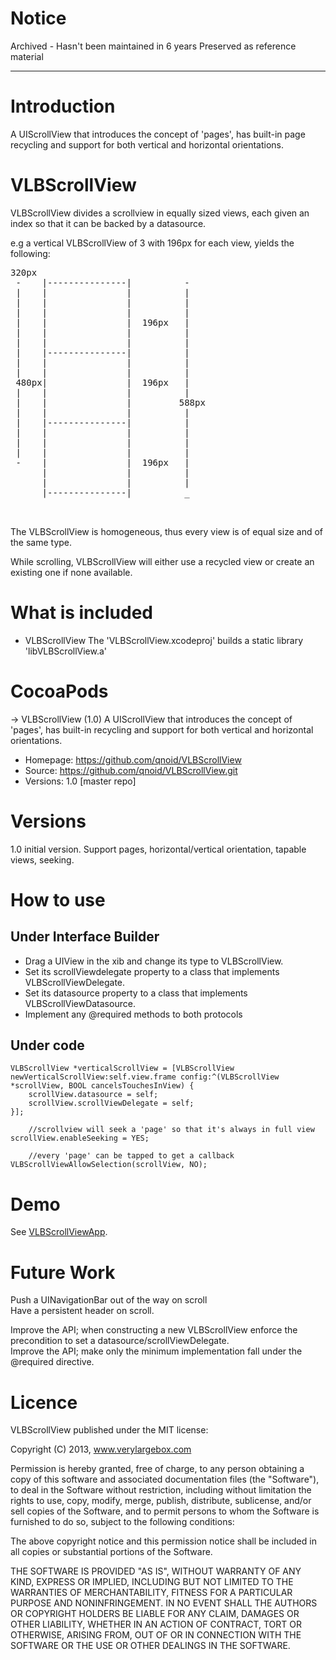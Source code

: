 # Notice

Archived - Hasn't been maintained in 6 years
Preserved as reference material

* * * 

# Introduction
A UIScrollView that introduces the concept of 'pages', has built-in page recycling and support for both vertical and horizontal orientations.

# VLBScrollView
VLBScrollView divides a scrollview in equally sized views, each given an index so that it can be backed by a datasource.

e.g a vertical VLBScrollView of 3 with 196px for each view, yields the following:

<pre>
320px
 -    |---------------|          -
 |    |               |          |
 |    |               |          |
 |    |               |          |
 |    |               |  196px   |
 |    |               |          |
 |    |               |          |
 |    |---------------|          |
 |    |               |          |
 |    |               |          |
 480px|               |  196px   |
 |    |               |          |
 |    |               |         588px
 |    |               |          |
 |    |---------------|          |
 |    |               |          |
 |    |               |          |
 |    |               |          |
 -    |               |  196px   |
      |               |          |
      |               |          |
      |---------------|          _
 

</pre>

The VLBScrollView is homogeneous, thus every view is of equal size and of the same type.

While scrolling, VLBScrollView will either use a recycled view or create an existing one if none available.
 
# What is included

* VLBScrollView
The 'VLBScrollView.xcodeproj' builds a static library 'libVLBScrollView.a'

# CocoaPods

-> VLBScrollView (1.0)
   A UIScrollView that introduces the concept of 'pages', has built-in recycling and support for both vertical and horizontal orientations.
   - Homepage: https://github.com/qnoid/VLBScrollView
   - Source:   https://github.com/qnoid/VLBScrollView.git
   - Versions: 1.0 [master repo]

# Versions
1.0 initial version. Support pages, horizontal/vertical orientation, tapable views, seeking.

# How to use

## Under Interface Builder
* Drag a UIView in the xib and change its type to VLBScrollView.
* Set its scrollViewdelegate property to a class that implements VLBScrollViewDelegate.
* Set its datasource property to a class that implements VLBScrollViewDatasource.
* Implement any @required methods to both protocols

## Under code

    VLBScrollView *verticalScrollView = [VLBScrollView newVerticalScrollView:self.view.frame config:^(VLBScrollView *scrollView, BOOL cancelsTouchesInView) {
        scrollView.datasource = self;
        scrollView.scrollViewDelegate = self;
    }];

		//scrollview will seek a 'page' so that it's always in full view
    scrollView.enableSeeking = YES;

		//every 'page' can be tapped to get a callback
    VLBScrollViewAllowSelection(scrollView, NO);


# Demo

See [VLBScrollViewApp][1].

# Future Work

Push a UINavigationBar out of the way on scroll  
Have a persistent header on scroll.

Improve the API; when constructing a new VLBScrollView enforce the precondition to set a datasource/scrollViewDelegate.  
Improve the API; make only the minimum implementation fall under the @required directive.

# Licence

VLBScrollView published under the MIT license:

Copyright (C) 2013, www.verylargebox.com

Permission is hereby granted, free of charge, to any person obtaining a copy of this software and associated documentation files (the "Software"), to deal in the Software without restriction, including without limitation the rights to use, copy, modify, merge, publish, distribute, sublicense, and/or sell copies of the Software, and to permit persons to whom the Software is furnished to do so, subject to the following conditions:

The above copyright notice and this permission notice shall be included in all copies or substantial portions of the Software.

THE SOFTWARE IS PROVIDED "AS IS", WITHOUT WARRANTY OF ANY KIND, EXPRESS OR IMPLIED, INCLUDING BUT NOT LIMITED TO THE WARRANTIES OF MERCHANTABILITY, FITNESS FOR A PARTICULAR PURPOSE AND NONINFRINGEMENT. IN NO EVENT SHALL THE AUTHORS OR COPYRIGHT HOLDERS BE LIABLE FOR ANY CLAIM, DAMAGES OR OTHER LIABILITY, WHETHER IN AN ACTION OF CONTRACT, TORT OR OTHERWISE, ARISING FROM, OUT OF OR IN CONNECTION WITH THE SOFTWARE OR THE USE OR OTHER DEALINGS IN THE SOFTWARE.


[1]: https://github.com/qnoid/VLBScrollViewApp
